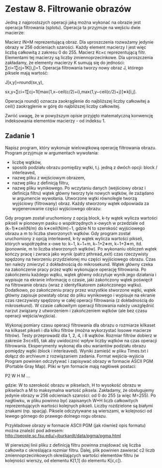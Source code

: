# Zestaw 8. Filtrowanie obrazów

Jedną z najprostszych operacji jaką można wykonać na obrazie jest operacja filtrowania (splotu). Operacja ta przyjmuje na wejściu dwie macierze:

Macierz IN×M reprezentującą obraz. Dla uproszczenia rozważamy jedynie obrazy w 256 odcieniach szarości. Każdy element macierzy I jest więc liczbą całkowitą z zakresu 0 do 255.
Macierz Kc×c reprezentującą filtr. Elementami tej macierzy są liczby zmiennoprzecinkowe. Dla uproszczenia zakładamy, że elementy macierzy K sumują się do jedności: ∑ci=1∑cj=1K[i,j]=1.
Operacja filtrowania tworzy nowy obraz J, którego piksele mają wartość:

J[x,y]=round(sx,y),

sx,y=∑ci=1∑cj=1I[max{1,x−ceil(c/2)+i},max{1,y−ceil(c/2)+j}]∗k[i,j].

Operacja  round()  oznacza zaokrąglenie do najbliższej liczby całkowitej a ceil() zaokrąglenie w górę do najbliższej liczby całkowitej.

Zwróć uwagę, że w powyższym opisie przyjęto matematyczną konwencję indeksowania elementów macierzy - od indeksu 1.

## Zadanie 1
Napisz program, który wykonuje wielowątkową operację filtrowania obrazu. Program przyjmuje w argumentach wywołania:
* liczbę wątków,
* sposób podziału obrazu pomiędzy wątki, t.j. jedną z dwóch opcji: block / interleaved,
* nazwę pliku z wejściowym obrazem,
* nazwę pliku z definicją filtru,
* nazwę pliku wynikowego.
Po wczytaniu danych (wejściowy obraz i definicja filtru) wątek główny tworzy tyle nowych wątków, ile zażądano w argumencie wywołania. Utworzone wątki równolegle tworzą wyjściowy (filtrowany) obraz. Każdy stworzony wątek odpowiada za wygenerowanie części wyjściowego obrazu:

Gdy program został uruchomiony z opcją block, k-ty wątek wylicza wartości pikseli w pionowym pasku o współrzędnych x-owych w przedziale od (k−1)∗ceil(N/m) do k∗ceil(N/m)−1, gdzie N to szerokość wyjściowego obrazu a m to liczba stworzonych wątków.
Gdy program został uruchomiony z opcją interleaved, k-ty wątek wylicza wartości pikseli, których współrzędne x-owe to: k−1, k−1+m, k−1+2∗m, k−1+3∗m, itd. (ponownie, m to liczba stworzonych wątków).
Po wykonaniu obliczeń wątek kończy pracę i zwraca jako wynik (patrz pthread_exit) czas rzeczywisty spędzony na tworzeniu przydzielonej mu części wyjściowego obrazu. Czas ten należy zmierzyć z dokładnością do mikrosekund. Wątek główny czeka na zakończenie pracy przez wątki wykonujące operację filtrowania. Po zakończeniu każdego wątku, wątek główny odczytuje wynik jego działania i wypisuje na ekranie informację o czasie, jaki zakończony wątek poświęcił na filtrowanie obrazu (wraz z identyfikatorem zakończonego wątku). Dodatkowo, po zakończeniu pracy przez wszystkie stworzone wątki, wątek główny zapisuje powstały obraz do pliku wynikowego i wypisuje na ekranie czas rzeczywisty spędzony w całej operacji filtrowania (z dokładnością do mikrosekund). W czasie całkowitym operacji filtrowania należy uwzględnić narzut związany z utworzeniem i zakończeniem wątków (ale bez czasu operacji wejścia/wyjścia).

Wykonaj pomiary czasu operacji filtrowania dla obrazu o rozmiarze kilkaset na kilkaset pikseli i dla kilku filtrów (można wykorzystać losowe macierze filtrów). Testy przeprowadź dla 1, 2, 4, i 8 wątków. Rozmiar filtrów dobierz w zakresie 3≤c≤65, tak aby uwidocznić wpływ liczby wątków na czas operacji filtrowania. Eksperymenty wykonaj dla obu wariantów podziału obrazu pomiędzy wątki (block  i interleaved). Wyniki zamieść w pliku Times.txt i dołącz do archiwum z rozwiązaniem zadania.
Format wejścia-wyjścia
Program powinien odczytywać i zapisywać obrazy w formacie ASCII PGM (Portable Gray Map). Pliki w tym formacie mają nagłówek postaci:

P2
W H
M
...

gdzie: W to szerokość obrazu w pikselach, H to wysokość obrazu w pikselach a M to maksymalna wartość piksela. Zakładamy, że obsługujemy jedynie obrazy w 256 odcieniach szarości: od 0 do 255 (a więc M=255). Po nagłówku, w pliku powinno być zapisanych W*H liczb całkowitych reprezentujących wartości kolejnych pikseli. Liczby rozdzielone są białymi znakami (np. spacją). Piksele odczytywane są wierszami, w kolejności od lewego górnego do prawego dolnego rogu obrazu.

Przykładowe obrazy w formacie ASCII PGM (jak również opis formatu) można znaleźć pod adresem: http://people.sc.fsu.edu/~jburkardt/data/pgma/pgma.html

W pierwszej linii pliku z definicją filtru powinna znajdować się liczba całkowita c określająca rozmiar filtru. Dalej, plik powinien zawierać c2 liczb zmiennoprzecinkowych określających wartości elementów filtru (w kolejności wierszy, od elementu K[1,1] do elementu K[c,c]).
